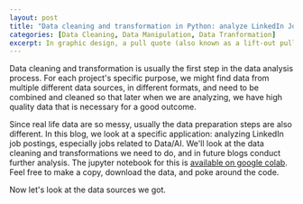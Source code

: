```yaml
---
layout: post
title: "Data cleaning and transformation in Python: analyze LinkedIn Job Postings"
categories: [Data Cleaning, Data Manipulation, Data Tranformation]
excerpt: In graphic design, a pull quote (also known as a lift-out pull quote) is a key phrase, quotation, or excerpt that has been pulled from an article and used as a page layout graphic element, serving to entice readers into the article or to highlight a key topic.
---
```


Data cleaning and transformation is usually the first step in the data analysis process. For each project's specific purpose, we might find data from multiple different data sources, in different formats, and need to be combined and cleaned so that later when we are analyzing, we have high quality data that is necessary for a good outcome.

Since real life data are so messy, usually the data preparation steps are also different. In this blog, we look at a specific application: analyzing LinkedIn job postings, especially jobs related to Data/AI. We'll look at the data cleaning and transformations we need to do, and in future blogs conduct further analysis. The jupyter notebook for this is [available on google colab](https://colab.research.google.com/drive/1X-l681ONO4KBlak7Pf4-JfGUloOP1549?usp=sharing). Feel free to make a copy, download the data, and poke around the code.

Now let's look at the data sources we got.

